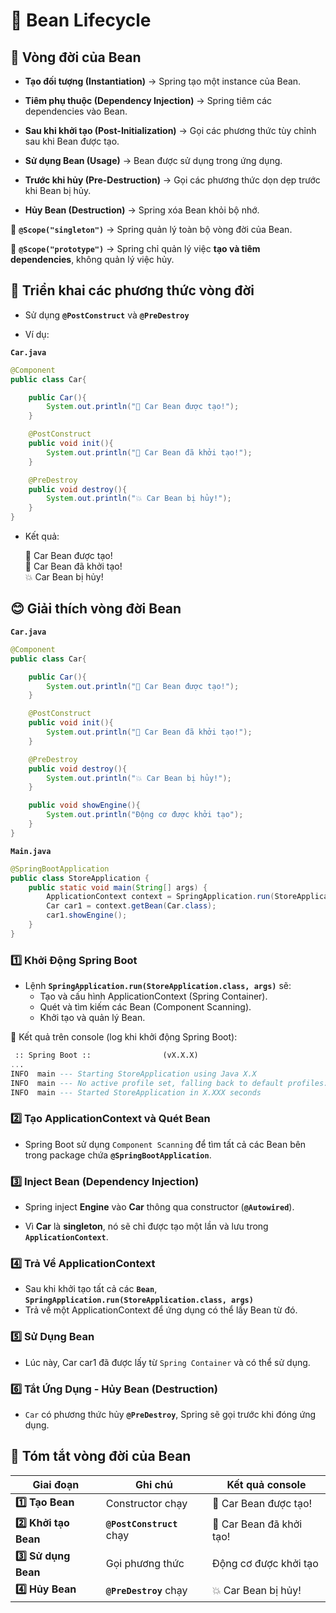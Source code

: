 # 🌱 Bean Lifecycle

## **📌 Vòng đời của Bean**

- **Tạo đối tượng (Instantiation)** → Spring tạo một instance của Bean.

- **Tiêm phụ thuộc (Dependency Injection)** → Spring tiêm các dependencies vào Bean.

- **Sau khi khởi tạo (Post-Initialization)** → Gọi các phương thức tùy chỉnh sau khi Bean được tạo.

- **Sử dụng Bean (Usage)** → Bean được sử dụng trong ứng dụng.

- **Trước khi hủy (Pre-Destruction)** → Gọi các phương thức dọn dẹp trước khi Bean bị hủy.

- **Hủy Bean (Destruction)** → Spring xóa Bean khỏi bộ nhớ.

📌 **`@Scope("singleton")`** → Spring quản lý toàn bộ vòng đời của Bean.

📌 **`@Scope("prototype")`** → Spring chỉ quản lý việc **tạo và tiêm dependencies**, không quản lý việc hủy.

## **🔹 Triển khai các phương thức vòng đời**

- Sử dụng **`@PostConstruct`** và **`@PreDestroy`**

- Ví dụ:

**`Car.java`**

```java
@Component
public class Car{

    public Car(){
        System.out.println("🚗 Car Bean được tạo!");
    }

    @PostConstruct
    public void init(){
        System.out.println("🔧 Car Bean đã khởi tạo!");
    }

    @PreDestroy
    public void destroy(){
        System.out.println("💥 Car Bean bị hủy!");
    }
}
```

- Kết quả:

  🚗 Car Bean được tạo!  
   🔧 Car Bean đã khởi tạo!  
   💥 Car Bean bị hủy!

## **😊 Giải thích vòng đời Bean**

**`Car.java`**

```java
@Component
public class Car{

    public Car(){
        System.out.println("🚗 Car Bean được tạo!");
    }

    @PostConstruct
    public void init(){
        System.out.println("🔧 Car Bean đã khởi tạo!");
    }

    @PreDestroy
    public void destroy(){
        System.out.println("💥 Car Bean bị hủy!");
    }

    public void showEngine(){
        System.out.println("Động cơ được khởi tạo");
    }
}
```

**`Main.java`**

```java
@SpringBootApplication
public class StoreApplication {
	public static void main(String[] args) {
		ApplicationContext context = SpringApplication.run(StoreApplication.class, args);
		Car car1 = context.getBean(Car.class);
		car1.showEngine();
	}
}
```

### **1️⃣ Khởi Động Spring Boot**

- Lệnh **`SpringApplication.run(StoreApplication.class, args)`** sẽ:
  - Tạo và cấu hình ApplicationContext (Spring Container).
  - Quét và tìm kiếm các Bean (Component Scanning).
  - Khởi tạo và quản lý Bean.

📌 Kết quả trên console (log khi khởi động Spring Boot):

```sql
 :: Spring Boot ::                (vX.X.X)
...
INFO  main --- Starting StoreApplication using Java X.X
INFO  main --- No active profile set, falling back to default profiles: default
INFO  main --- Started StoreApplication in X.XXX seconds
```

### **2️⃣ Tạo ApplicationContext và Quét Bean**

- Spring Boot sử dụng `Component Scanning` để tìm tất cả các Bean bên trong package chứa **`@SpringBootApplication`**.

### **3️⃣ Inject Bean (Dependency Injection)**

- Spring inject **Engine** vào **Car** thông qua constructor (**`@Autowired`**).

- Vì **Car** là **singleton**, nó sẽ chỉ được tạo một lần và lưu trong **`ApplicationContext`**.

### **4️⃣ Trả Về ApplicationContext**

- Sau khi khởi tạo tất cả các **`Bean`**, **`SpringApplication.run(StoreApplication.class, args)`**
- Trả về một ApplicationContext để ứng dụng có thể lấy Bean từ đó.

### **5️⃣ Sử Dụng Bean**

- Lúc này, Car car1 đã được lấy từ `Spring Container` và có thể sử dụng.

### **6️⃣ Tắt Ứng Dụng - Hủy Bean (Destruction)**

- `Car` có phương thức hủy **`@PreDestroy`**, Spring sẽ gọi trước khi đóng ứng dụng.

## **🔄 Tóm tắt vòng đời của Bean**

| **Giai đoạn**        | **Ghi chú**               | **Kết quả console**      |
| -------------------- | ------------------------- | ------------------------ |
| **1️⃣ Tạo Bean**      | Constructor chạy          | 🚗 Car Bean được tạo!    |
| **2️⃣ Khởi tạo Bean** | **`@PostConstruct`** chạy | 🔧 Car Bean đã khởi tạo! |
| **3️⃣ Sử dụng Bean**  | Gọi phương thức           | Động cơ được khởi tạo    |
| **4️⃣ Hủy Bean**      | **`@PreDestroy`** chạy    | 💥 Car Bean bị hủy!      |
